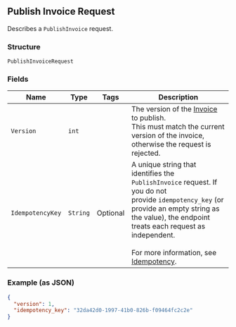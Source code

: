 ## Publish Invoice Request

Describes a `PublishInvoice` request.

### Structure

`PublishInvoiceRequest`

### Fields

| Name | Type | Tags | Description |
|  --- | --- | --- | --- |
| `Version` | `int` |  | The version of the [Invoice](#type-invoice) to publish.<br>This must match the current version of the invoice,<br>otherwise the request is rejected. |
| `IdempotencyKey` | `String` | Optional | A unique string that identifies the `PublishInvoice` request. If you do not <br>provide `idempotency_key` (or provide an empty string as the value), the endpoint <br>treats each request as independent.<br><br>For more information, see [Idempotency](https://developer.squareup.com/docs/docs/working-with-apis/idempotency). |

### Example (as JSON)

```json
{
  "version": 1,
  "idempotency_key": "32da42d0-1997-41b0-826b-f09464fc2c2e"
}
```

